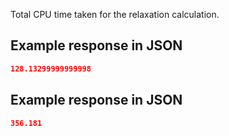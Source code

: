 Total CPU time taken for the relaxation calculation.







## Example response in JSON

```json
128.13299999999998
```

## Example response in JSON

```json
356.181
```

